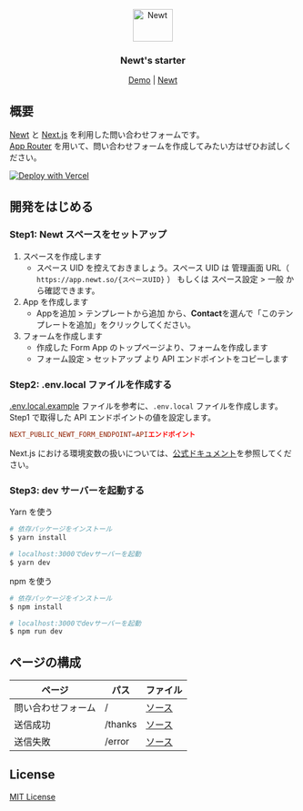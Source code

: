 <p align="center">
  <a href="https://www.newt.so/">
    <img src="https://user-images.githubusercontent.com/3859812/155490725-80ed1f06-996e-407f-8f63-fd54f0acaf14.svg" alt="Newt" width="70" height="57" />
  </a>
</p>
<h3 align="center">
Newt's starter
</h3>
<p align="center">
  <a href="https://newt-starter-nextjs-contact.vercel.app/">Demo</a> | <a href="https://www.newt.so/">Newt</a>
</p>

## 概要

[Newt](https://www.newt.so/) と [Next.js](https://nextjs.org/) を利用した問い合わせフォームです。<br />
[App Router](https://nextjs.org/docs/app) を用いて、問い合わせフォームを作成してみたい方はぜひお試しください。

[![Deploy with Vercel](https://vercel.com/button)](https://vercel.com/new/clone?repository-url=https%3A%2F%2Fgithub.com%2FNewt-Inc%2Fnewt-starter-nextjs-contact)

## 開発をはじめる

### Step1: Newt スペースをセットアップ

1. スペースを作成します
   - スペース UID を控えておきましょう。スペース UID は 管理画面 URL（ `https://app.newt.so/{スペースUID}` ） もしくは スペース設定 > 一般 から確認できます。
2. App を作成します
   - Appを追加 > テンプレートから追加 から、**Contact**を選んで「このテンプレートを追加」をクリックしてください。
3. フォームを作成します
   - 作成した Form App のトップページより、フォームを作成します
   - フォーム設定 > セットアップ より API エンドポイントをコピーします

### Step2: .env.local ファイルを作成する

[.env.local.example](https://github.com/Newt-Inc/newt-starter-nextjs-contact/blob/main/.env.local.example) ファイルを参考に、`.env.local` ファイルを作成します。<br />
Step1 で取得した API エンドポイントの値を設定します。

```conf
NEXT_PUBLIC_NEWT_FORM_ENDPOINT=APIエンドポイント
```

Next.js における環境変数の扱いについては、[公式ドキュメント](https://nextjs.org/docs/app/building-your-application/configuring/environment-variables)を参照してください。

### Step3: dev サーバーを起動する

Yarn を使う

```bash
# 依存パッケージをインストール
$ yarn install

# localhost:3000でdevサーバーを起動
$ yarn dev
```

npm を使う

```bash
# 依存パッケージをインストール
$ npm install

# localhost:3000でdevサーバーを起動
$ npm run dev
```

## ページの構成

| ページ             | パス    | ファイル                                                                                        |
| ------------------ | ------- | ----------------------------------------------------------------------------------------------- |
| 問い合わせフォーム | /       | [ソース](https://github.com/Newt-Inc/newt-starter-nextjs-contact/blob/main/app/page.tsx)        |
| 送信成功           | /thanks | [ソース](https://github.com/Newt-Inc/newt-starter-nextjs-contact/blob/main/app/thanks/page.tsx) |
| 送信失敗           | /error  | [ソース](https://github.com/Newt-Inc/newt-starter-nextjs-contact/blob/main/app/error/page.tsx)  |

## License

[MIT License](https://github.com/Newt-Inc/newt-starter-nextjs-contact/blob/main/LICENSE)
